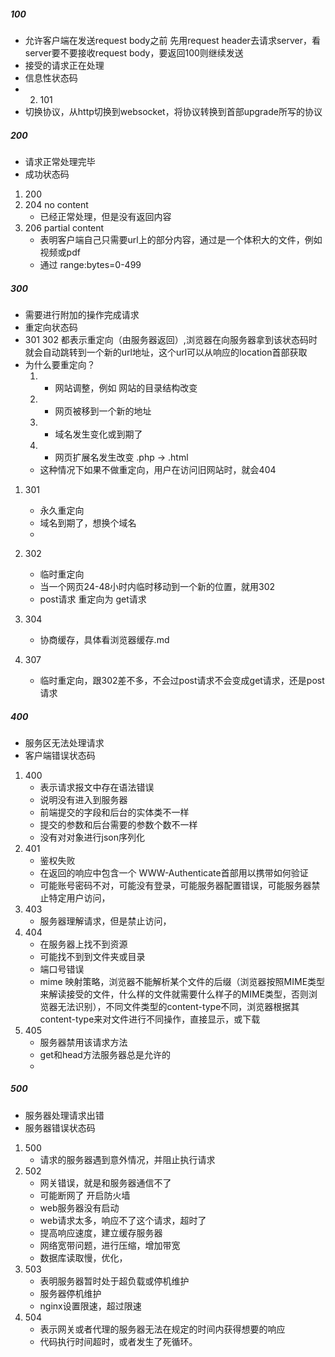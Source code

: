 ##### 100
- 允许客户端在发送request body之前 先用request header去请求server，看server要不要接收request body，要返回100则继续发送
- 接受的请求正在处理
- 信息性状态码
- 2. 101
- 切换协议，从http切换到websocket，将协议转换到首部upgrade所写的协议
##### 200
- 请求正常处理完毕
- 成功状态码
1. 200
2. 204 no content
    - 已经正常处理，但是没有返回内容
3. 206 partial content 
    - 表明客户端自己只需要url上的部分内容，通过是一个体积大的文件，例如视频或pdf
    - 通过 range:bytes=0-499
##### 300
- 需要进行附加的操作完成请求
- 重定向状态码
- 301 302 都表示重定向（由服务器返回）,浏览器在向服务器拿到该状态码时就会自动跳转到一个新的url地址，这个url可以从响应的location首部获取
- 为什么要重定向？ 
  1. - 网站调整，例如 网站的目录结构改变
  2. - 网页被移到一个新的地址
  3. - 域名发生变化或到期了
  4. - 网页扩展名发生改变 .php -> .html
  - 这种情况下如果不做重定向，用户在访问旧网站时，就会404
1. 301 
   - 永久重定向
   - 域名到期了，想换个域名
   - 
2. 302
   - 临时重定向
   - 当一个网页24-48小时内临时移动到一个新的位置，就用302  
   - post请求 重定向为 get请求
3. 304
   -  协商缓存，具体看浏览器缓存.md

4. 307
   - 临时重定向，跟302差不多，不会过post请求不会变成get请求，还是post请求
##### 400
- 服务区无法处理请求
- 客户端错误状态码
1. 400
   - 表示请求报文中存在语法错误
   - 说明没有进入到服务器
   - 前端提交的字段和后台的实体类不一样
   - 提交的参数和后台需要的参数个数不一样
   - 没有对对象进行json序列化
2. 401
   - 鉴权失败
   - 在返回的响应中包含一个 WWW-Authenticate首部用以携带如何验证
   - 可能账号密码不对，可能没有登录，可能服务器配置错误，可能服务器禁止特定用户访问，
3. 403
   - 服务器理解请求，但是禁止访问，
4. 404
   - 在服务器上找不到资源
   - 可能找不到到文件夹或目录 
   - 端口号错误
   - mime 映射策略，浏览器不能解析某个文件的后缀（浏览器按照MIME类型来解读接受的文件，什么样的文件就需要什么样子的MIME类型，否则浏览器无法识别），不同文件类型的content-type不同，浏览器根据其content-type来对文件进行不同操作，直接显示，或下载
5. 405
   - 服务器禁用该请求方法
   - get和head方法服务器总是允许的
   - 
##### 500
- 服务器处理请求出错
- 服务器错误状态码
1. 500
   - 请求的服务器遇到意外情况，并阻止执行请求
2. 502
   - 网关错误，就是和服务器通信不了
   - 可能断网了 开启防火墙
   - web服务器没有启动 
   - web请求太多，响应不了这个请求，超时了
   - 提高响应速度，建立缓存服务器
   - 网络宽带问题，进行压缩，增加带宽
   - 数据库读取慢，优化，
3. 503
   - 表明服务器暂时处于超负载或停机维护
   - 服务器停机维护
   - nginx设置限速，超过限速
4. 504
   - 表示网关或者代理的服务器无法在规定的时间内获得想要的响应
   - 代码执行时间超时，或者发生了死循环。